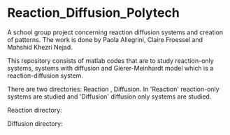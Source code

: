 # Reaction_Diffusion_Polytech
A school group project concerning reaction diffusion systems and creation of patterns. The work is done by Paola Allegrini, Claire Froessel and Mahshid Khezri Nejad.

This repository consists of matlab codes that are to study reaction-only systems, systems with diffusion and Gierer-Meinhardt model which is a reaction-diffusion system.

There are two directories: Reaction , Diffusion.
In 'Reaction' reaction-only systems are studied and 'Diffusion' diffusion only systems are studied.

Reaction directory:

Diffusion directory:
